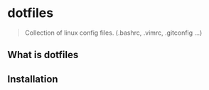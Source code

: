 dotfiles
========

> Collection of linux config files. (.bashrc, .vimrc, .gitconfig ...)


## What is dotfiles


## Installation


